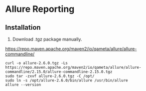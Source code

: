 # Allure Reporting


## Installation

1. Download .tgz package manually.

https://repo.maven.apache.org/maven2/io/qameta/allure/allure-commandline/

```
curl -o allure-2.6.0.tgz -Ls https://repo.maven.apache.org/maven2/io/qameta/allure/allure-commandline/2.15.0/allure-commandline-2.15.0.tgz
sudo tar -zxvf allure-2.6.0.tgz -C /opt/   
sudo ln -s /opt/allure-2.6.0/bin/allure /usr/bin/allure  
allure --version 
```
